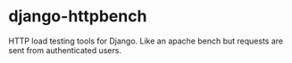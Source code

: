 # django-httpbench
HTTP load testing tools for Django. Like an apache bench but requests are sent from authenticated users.
